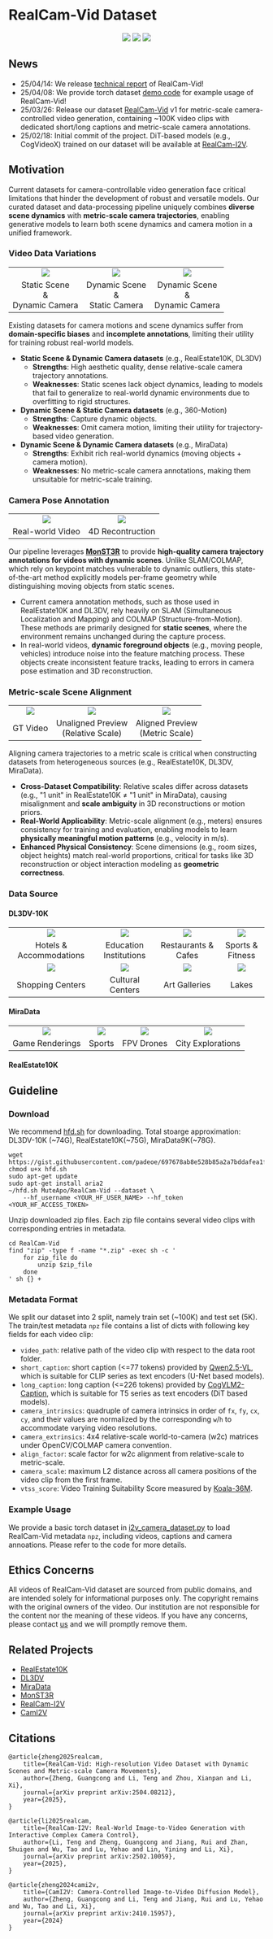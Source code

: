 # RealCam-Vid Dataset

<div align="center">
    <a href="https://arxiv.org/abs/2504.08212"><img src="https://img.shields.io/static/v1?label=arXiv&message=2504.08212&color=b21d1a"></a>
    <a href="https://github.com/ZGCTroy/RealCam-Vid"><img src="https://img.shields.io/static/v1?label=GitHub&message=Repo&color=green"></a>
    <a href="https://huggingface.co/datasets/MuteApo/RealCam-Vid"><img src="https://img.shields.io/static/v1?label=HuggingFace&message=Dataset&color=blue"></a>
</div>

## News

- 25/04/14: We release [technical report](https://arxiv.org/abs/2504.08212) of RealCam-Vid!
- 25/04/08: We provide torch dataset [demo code](example.py) for example usage of RealCam-Vid!
- 25/03/26: Release our dataset [RealCam-Vid](https://huggingface.co/datasets/MuteApo/RealCam-Vid) v1 for metric-scale camera-controlled video generation, containing ~100K video clips with dedicated short/long captions and metric-scale camera annotations.
- 25/02/18: Initial commit of the project. DiT-based models (e.g., CogVideoX) trained on our dataset will be available at [RealCam-I2V](https://github.com/ZGCTroy/RealCam-I2V).

## Motivation

Current datasets for camera-controllable video generation face critical limitations that hinder the development of robust and versatile models. 
Our curated dataset and data-processing pipeline uniquely combines **diverse scene dynamics** with **metric-scale camera trajectories**, enabling generative models to learn both scene dynamics and camera motion in a unified framework.

### Video Data Variations

<table>
    <tr>
        <td align="center"><img src="https://github.com/user-attachments/assets/7d8ff359-8e31-4db4-838e-79061cffd651"></td>
        <td align="center"><img src="https://github.com/user-attachments/assets/9c65a8c0-77e8-4fbe-903b-3b6ab7492983"></td>
        <td align="center"><img src="https://github.com/user-attachments/assets/21e5cb60-b639-41ce-9a9e-477dd02500b1"></td>
    </tr>
    <tr>
        <td align="center">Static Scene<br>&<br>Dynamic Camera</td>
        <td align="center">Dynamic Scene<br>&<br>Static Camera</td>
        <td align="center">Dynamic Scene<br>&<br>Dynamic Camera</td>
    </tr>
</table>

Existing datasets for camera motions and scene dynamics suffer from **domain-specific biases** and **incomplete annotations**, limiting their utility for training robust real-world models.
- **Static Scene & Dynamic Camera datasets** (e.g., RealEstate10K, DL3DV) 
    - **Strengths**: High aesthetic quality, dense relative-scale camera trajectory annotations.
    - **Weaknesses**: Static scenes lack object dynamics, leading to models that fail to generalize to real-world dynamic environments due to overfitting to rigid structures.
- **Dynamic Scene & Static Camera datasets** (e.g., 360-Motion)
    - **Strengths**: Capture dynamic objects.
    - **Weaknesses**: Omit camera motion, limiting their utility for trajectory-based video generation.
- **Dynamic Scene & Dynamic Camera datasets** (e.g., MiraData) 
    - **Strengths**: Exhibit rich real-world dynamics (moving objects + camera motion).
    - **Weaknesses**: No metric-scale camera annotations, making them unsuitable for metric-scale training.


### Camera Pose Annotation

<table>
    <tr>
        <td align="center"><img src="https://github.com/user-attachments/assets/6145e3b1-00ff-4701-95c1-e74b98fb8ad2"></td>
        <td align="center"><img src="https://github.com/user-attachments/assets/7f864853-5587-4f7b-b43f-e1cd93830bee"></td>
    </tr>
    <tr>
        <td align="center">Real-world Video</td>
        <td align="center">4D Recontruction</td>
    </tr>
</table>

Our pipeline leverages [**MonST3R**](https://github.com/Junyi42/monst3r) to provide **high-quality camera trajectory annotations for videos with dynamic scenes**. Unlike SLAM/COLMAP, which rely on keypoint matches vulnerable to dynamic outliers, this state-of-the-art method explicitly models per-frame geometry while distinguishing moving objects from static scenes.
- Current camera annotation methods, such as those used in RealEstate10K and DL3DV, rely heavily on SLAM (Simultaneous Localization and Mapping) and COLMAP (Structure-from-Motion). These methods are primarily designed for **static scenes**, where the environment remains unchanged during the capture process.
- In real-world videos, **dynamic foreground objects** (e.g., moving people, vehicles) introduce noise into the feature matching process. These objects create inconsistent feature tracks, leading to errors in camera pose estimation and 3D reconstruction.


### Metric-scale Scene Alignment

<table>
    <tr>
        <td align="center"><img src="https://github.com/user-attachments/assets/1d6e3b51-2d1f-4c61-b64a-303a0a0937a6"></td>
        <td align="center"><img src="https://github.com/user-attachments/assets/8f9a373e-9b9d-4be1-9066-71bd5e383de6"></td>
        <td align="center"><img src="https://github.com/user-attachments/assets/325a9acc-33f8-4fae-8366-aa465fd1edba"></td>
    </tr>
    <tr>
        <td align="center">GT Video</td>
        <td align="center">Unaligned Preview<br>(Relative Scale)</td>
        <td align="center">Aligned Preview<br>(Metric Scale)</td>
    </tr>
</table>

Aligning camera trajectories to a metric scale is critical when constructing datasets from heterogeneous sources (e.g., RealEstate10K, DL3DV, MiraData).
- **Cross-Dataset Compatibility**: Relative scales differ across datasets (e.g., "1 unit" in RealEstate10K ≠ "1 unit" in MiraData), causing misalignment and **scale ambiguity** in 3D reconstructions or motion priors.
- **Real-World Applicability**: Metric-scale alignment (e.g., meters) ensures consistency for training and evaluation, enabling models to learn **physically meaningful motion patterns** (e.g., velocity in m/s).
- **Enhanced Physical Consistency**: Scene dimensions (e.g., room sizes, object heights) match real-world proportions, critical for tasks like 3D reconstruction or object interaction modeling as **geometric correctness**.

### Data Source

#### DL3DV-10K

<table>
    <tr>
        <td align="center"><img src="https://github.com/user-attachments/assets/e5309aac-285d-4ee4-803f-d1103379522e"></td>
        <td align="center"><img src="https://github.com/user-attachments/assets/c3e6b49d-fbfd-45d6-95e4-3657c81beb52"></td>
        <td align="center"><img src="https://github.com/user-attachments/assets/b9dab160-3a31-45f6-8643-72faa9b852a0"></td>
        <td align="center"><img src="https://github.com/user-attachments/assets/d73f9a02-6608-4e1e-8a58-0346da4205c3"></td>
    </tr>
    <tr>
        <td align="center">Hotels & Accommodations</td>
        <td align="center">Education Institutions</td>
        <td align="center">Restaurants & Cafes</td>
        <td align="center">Sports & Fitness</td>
    </tr>
    <tr>
        <td align="center"><img src="https://github.com/user-attachments/assets/d3c3f739-e128-48ee-b12a-5951d1a4ac14"></td>
        <td align="center"><img src="https://github.com/user-attachments/assets/464783aa-2bd8-45aa-9f93-56e23e374cd7"></td>
        <td align="center"><img src="https://github.com/user-attachments/assets/ebb0b459-cd1f-4c4d-94bd-8cf7d9985803"></td>
        <td align="center"><img src="https://github.com/user-attachments/assets/5abc2523-69cd-486b-9717-caba6ee91cab"></td>
    </tr>
    <tr>
        <td align="center">Shopping Centers</td>
        <td align="center">Cultural Centers</td>
        <td align="center">Art Galleries</td>
        <td align="center">Lakes</td>
    </tr>
</table>

#### MiraData

<table>
    <tr>
        <td align="center"><img src="https://github.com/user-attachments/assets/d82a2ca4-3ea8-42b8-91d6-723c50959f43"></td>
        <td align="center"><img src="https://github.com/user-attachments/assets/1c8f5b7c-b09b-45c5-a6ff-c4fd3bb8b950"></td>
        <td align="center"><img src="https://github.com/user-attachments/assets/fbf5c100-4be2-4c20-9ab5-09b6d15f28b2"></td>
        <td align="center"><img src="https://github.com/user-attachments/assets/0497545e-5965-4e79-98a4-4b770fca171a"></td>
    </tr>
    <tr>
        <td align="center">Game Renderings</td>
        <td align="center">Sports</td>
        <td align="center">FPV Drones</td>
        <td align="center">City Explorations</td>
    </tr>
</table>

#### RealEstate10K

## Guideline

### Download

We recommend [hfd.sh](https://gist.github.com/padeoe/697678ab8e528b85a2a7bddafea1fa4f) for downloading.
Total stoarge approximation: DL3DV-10K (~74G), RealEstate10K(~75G), MiraData9K(~78G).

```shell
wget https://gist.githubusercontent.com/padeoe/697678ab8e528b85a2a7bddafea1fa4f/raw/6891c4b02f5cf3d014c7b1523556e15d9a3dd00f/hfd.sh
chmod u+x hfd.sh
sudo apt-get update
sudo apt-get install aria2
~/hfd.sh MuteApo/RealCam-Vid --dataset \
    --hf_username <YOUR_HF_USER_NAME> --hf_token <YOUR_HF_ACCESS_TOKEN>
```

Unzip downloaded zip files.
Each zip file contains several video clips with corresponding entries in metadata.

```shell
cd RealCam-Vid
find "zip" -type f -name "*.zip" -exec sh -c '
    for zip_file do
        unzip $zip_file
    done
' sh {} +
```

### Metadata Format

We split our dataset into 2 split, namely train set (~100K) and test set (5K).
The train/test metadata `npz` file contains a list of dicts with following key fields for each video clip:

- `video_path`: relative path of the video clip with respect to the data root folder.
- `short_caption`: short caption (<=77 tokens) provided by [Qwen2.5-VL](https://github.com/QwenLM/Qwen2.5-VL), which is suitable for CLIP series as text encoders (U-Net based models).
- `long_caption`: long caption (<=226 tokens) provided by [CogVLM2-Caption](https://github.com/THUDM/CogVideo/tree/main/tools/caption), which is suitable for T5 series as text encoders (DiT based models).
- `camera_intrinsics`: quadruple of camera intrinsics in order of `fx`, `fy`, `cx`, `cy`, and their values are normalized by the corresponding `w`/`h` to accommodate varying video resolutions.
- `camera_extrinsics`: 4x4 relative-scale world-to-camera (w2c) matrices under OpenCV/COLMAP camera convention.
- `align_factor`: scale factor for w2c alignment from relative-scale to metric-scale.
- `camera_scale`: maximum L2 distance across all camera positions of the video clip from the first frame.
- `vtss_score`: Video Training Suitability Score measured by [Koala-36M](https://github.com/KwaiVGI/Koala-36M).

### Example Usage

We provide a basic torch dataset in [i2v_camera_dataset.py](scripts/i2v_camera_dataset.py) to load RealCam-Vid metadata `npz`, including videos, captions and camera annoations. Please refer to the code for more details.

## Ethics Concerns

All videos of RealCam-Vid dataset are sourced from public domains, and are intended solely for informational purposes only.
The copyright remains with the original owners of the video.
Our institution are not responsible for the content nor the meaning of these videos.
If you have any concerns, please contact [us](mailto:guangcongzheng\@zju.edu.cn) and we will promptly remove them.


## Related Projects

- [RealEstate10K](https://google.github.io/realestate10k)
- [DL3DV](https://dl3dv-10k.github.io/DL3DV-10K)
- [MiraData](https://mira-space.github.io)
- [MonST3R](https://monst3r-project.github.io)
- [RealCam-I2V](https://zgctroy.github.io/RealCam-I2V)
- [CamI2V](https://zgctroy.github.io/CamI2V)

## Citations

```
@article{zheng2025realcam,
    title={RealCam-Vid: High-resolution Video Dataset with Dynamic Scenes and Metric-scale Camera Movements}, 
    author={Zheng, Guangcong and Li, Teng and Zhou, Xianpan and Li, Xi},
    journal={arXiv preprint arXiv:2504.08212},
    year={2025},
}

@article{li2025realcam,
    title={RealCam-I2V: Real-World Image-to-Video Generation with Interactive Complex Camera Control}, 
    author={Li, Teng and Zheng, Guangcong and Jiang, Rui and Zhan, Shuigen and Wu, Tao and Lu, Yehao and Lin, Yining and Li, Xi},
    journal={arXiv preprint arXiv:2502.10059},
    year={2025},
}

@article{zheng2024cami2v,
    title={CamI2V: Camera-Controlled Image-to-Video Diffusion Model},
    author={Zheng, Guangcong and Li, Teng and Jiang, Rui and Lu, Yehao and Wu, Tao and Li, Xi},
    journal={arXiv preprint arXiv:2410.15957},
    year={2024}
}
```
